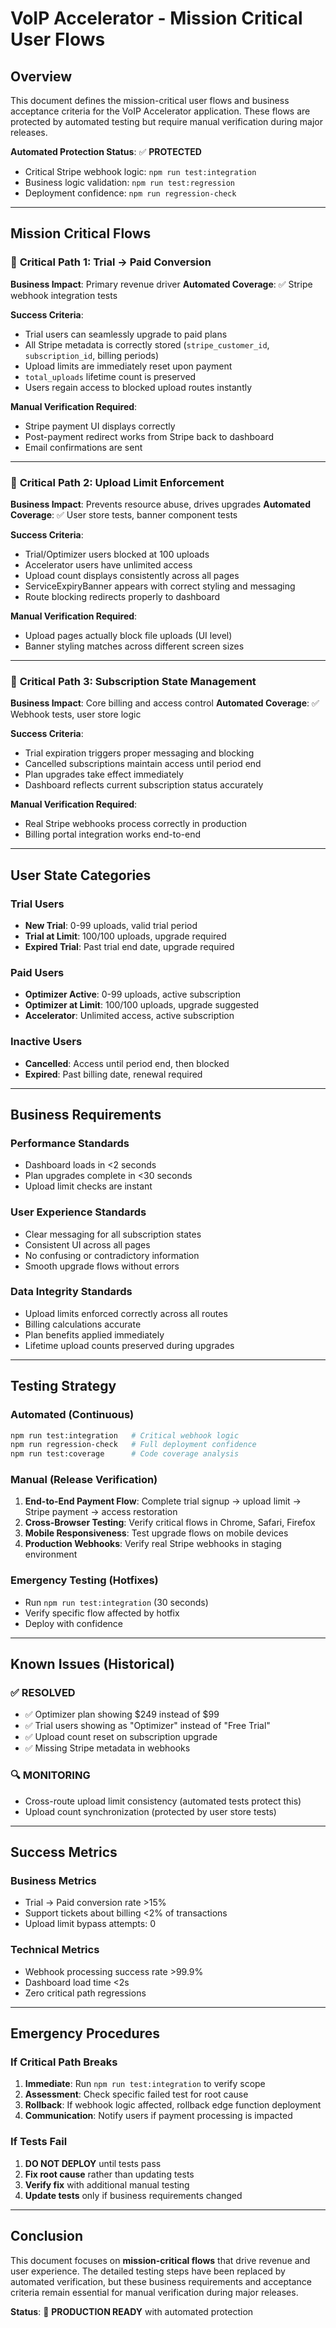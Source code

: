 # VoIP Accelerator - Mission Critical User Flows

## Overview
This document defines the mission-critical user flows and business acceptance criteria for the VoIP Accelerator application. These flows are protected by automated testing but require manual verification during major releases.

**Automated Protection Status**: ✅ **PROTECTED**
- Critical Stripe webhook logic: `npm run test:integration`
- Business logic validation: `npm run test:regression`
- Deployment confidence: `npm run regression-check`

---

## Mission Critical Flows

### 🎯 **Critical Path 1: Trial → Paid Conversion**
**Business Impact**: Primary revenue driver
**Automated Coverage**: ✅ Stripe webhook integration tests

**Success Criteria**:
- Trial users can seamlessly upgrade to paid plans
- All Stripe metadata is correctly stored (`stripe_customer_id`, `subscription_id`, billing periods)
- Upload limits are immediately reset upon payment
- `total_uploads` lifetime count is preserved
- Users regain access to blocked upload routes instantly

**Manual Verification Required**:
- Stripe payment UI displays correctly
- Post-payment redirect works from Stripe back to dashboard
- Email confirmations are sent

---

### 🎯 **Critical Path 2: Upload Limit Enforcement**
**Business Impact**: Prevents resource abuse, drives upgrades
**Automated Coverage**: ✅ User store tests, banner component tests

**Success Criteria**:
- Trial/Optimizer users blocked at 100 uploads
- Accelerator users have unlimited access
- Upload count displays consistently across all pages
- ServiceExpiryBanner appears with correct styling and messaging
- Route blocking redirects properly to dashboard

**Manual Verification Required**:
- Upload pages actually block file uploads (UI level)
- Banner styling matches across different screen sizes

---

### 🎯 **Critical Path 3: Subscription State Management**
**Business Impact**: Core billing and access control
**Automated Coverage**: ✅ Webhook tests, user store logic

**Success Criteria**:
- Trial expiration triggers proper messaging and blocking
- Cancelled subscriptions maintain access until period end
- Plan upgrades take effect immediately
- Dashboard reflects current subscription status accurately

**Manual Verification Required**:
- Real Stripe webhooks process correctly in production
- Billing portal integration works end-to-end

---

## User State Categories

### Trial Users
- **New Trial**: 0-99 uploads, valid trial period
- **Trial at Limit**: 100/100 uploads, upgrade required
- **Expired Trial**: Past trial end date, upgrade required

### Paid Users
- **Optimizer Active**: 0-99 uploads, active subscription
- **Optimizer at Limit**: 100/100 uploads, upgrade suggested
- **Accelerator**: Unlimited access, active subscription

### Inactive Users
- **Cancelled**: Access until period end, then blocked
- **Expired**: Past billing date, renewal required

---

## Business Requirements

### Performance Standards
- Dashboard loads in <2 seconds
- Plan upgrades complete in <30 seconds
- Upload limit checks are instant

### User Experience Standards
- Clear messaging for all subscription states
- Consistent UI across all pages
- No confusing or contradictory information
- Smooth upgrade flows without errors

### Data Integrity Standards
- Upload limits enforced correctly across all routes
- Billing calculations accurate
- Plan benefits applied immediately
- Lifetime upload counts preserved during upgrades

---

## Testing Strategy

### Automated (Continuous)
```bash
npm run test:integration   # Critical webhook logic
npm run regression-check   # Full deployment confidence
npm run test:coverage      # Code coverage analysis
```

### Manual (Release Verification)
1. **End-to-End Payment Flow**: Complete trial signup → upload limit → Stripe payment → access restoration
2. **Cross-Browser Testing**: Verify critical flows in Chrome, Safari, Firefox
3. **Mobile Responsiveness**: Test upgrade flows on mobile devices
4. **Production Webhooks**: Verify real Stripe webhooks in staging environment

### Emergency Testing (Hotfixes)
- Run `npm run test:integration` (30 seconds)
- Verify specific flow affected by hotfix
- Deploy with confidence

---

## Known Issues (Historical)

### ✅ **RESOLVED**
- ✅ Optimizer plan showing $249 instead of $99
- ✅ Trial users showing as "Optimizer" instead of "Free Trial"  
- ✅ Upload count reset on subscription upgrade
- ✅ Missing Stripe metadata in webhooks

### 🔍 **MONITORING**
- Cross-route upload limit consistency (automated tests protect this)
- Upload count synchronization (protected by user store tests)

---

## Success Metrics

### Business Metrics
- Trial → Paid conversion rate >15%
- Support tickets about billing <2% of transactions
- Upload limit bypass attempts: 0

### Technical Metrics  
- Webhook processing success rate >99.9%
- Dashboard load time <2s
- Zero critical path regressions

---

## Emergency Procedures

### If Critical Path Breaks
1. **Immediate**: Run `npm run test:integration` to verify scope
2. **Assessment**: Check specific failed test for root cause
3. **Rollback**: If webhook logic affected, rollback edge function deployment
4. **Communication**: Notify users if payment processing is impacted

### If Tests Fail
1. **DO NOT DEPLOY** until tests pass
2. **Fix root cause** rather than updating tests
3. **Verify fix** with additional manual testing
4. **Update tests** only if business requirements changed

---

## Conclusion

This document focuses on **mission-critical flows** that drive revenue and user experience. The detailed testing steps have been replaced by automated verification, but these business requirements and acceptance criteria remain essential for manual verification during major releases.

**Status**: 🚀 **PRODUCTION READY** with automated protection